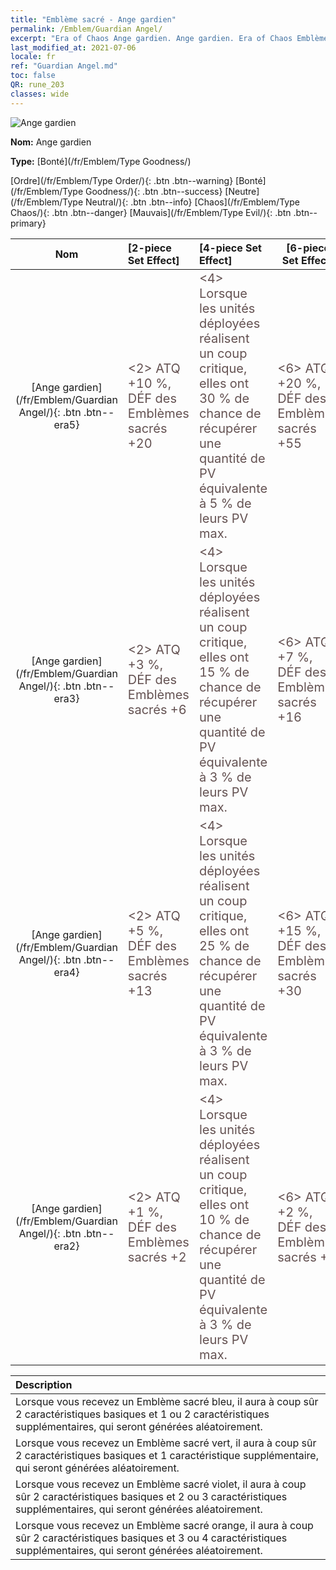 ```yaml
---
title: "Emblème sacré - Ange gardien"
permalink: /Emblem/Guardian Angel/
excerpt: "Era of Chaos Ange gardien. Ange gardien. Era of Chaos Emblème sacré Ange gardien. Era of Chaos Bonté Ange gardien"
last_modified_at: 2021-07-06
locale: fr
ref: "Guardian Angel.md"
toc: false
QR: rune_203
classes: wide
---
```


  ![Ange gardien](/images/r/rune_icon_203.png)

 **Nom:** Ange gardien

 **Type:** [Bonté](/fr/Emblem/Type Goodness/)

  [Ordre](/fr/Emblem/Type Order/){: .btn .btn--warning}   [Bonté](/fr/Emblem/Type Goodness/){: .btn .btn--success}   [Neutre](/fr/Emblem/Type Neutral/){: .btn .btn--info}   [Chaos](/fr/Emblem/Type Chaos/){: .btn .btn--danger}   [Mauvais](/fr/Emblem/Type Evil/){: .btn .btn--primary} 

  |  Nom    | [2-piece Set Effect] | [4-piece Set Effect] | [6-piece Set Effect]  | 
  |:-----------------------:|:-------------------|:-----------------|----------------| 
  | [Ange gardien](/fr/Emblem/Guardian Angel/){: .btn .btn--era5} | <span style="color: #645252;font-size:20px">&lt;2&gt; ATQ +10 %, DÉF des Emblèmes sacrés +20</span> | <span style="color: #645252;font-size:20px">&lt;4&gt; Lorsque les unités déployées réalisent un coup critique, elles ont 30 % de chance de récupérer une quantité de PV équivalente à 5 % de leurs PV max.</span> | <span style="color: #645252;font-size:20px">&lt;6&gt; ATQ +20 %, DÉF des Emblèmes sacrés +55</span> | 
  | [Ange gardien](/fr/Emblem/Guardian Angel/){: .btn .btn--era3} | <span style="color: #645252;font-size:20px">&lt;2&gt; ATQ +3 %, DÉF des Emblèmes sacrés +6</span> | <span style="color: #645252;font-size:20px">&lt;4&gt; Lorsque les unités déployées réalisent un coup critique, elles ont 15 % de chance de récupérer une quantité de PV équivalente à 3 % de leurs PV max.</span> | <span style="color: #645252;font-size:20px">&lt;6&gt; ATQ +7 %, DÉF des Emblèmes sacrés +16</span> | 
  | [Ange gardien](/fr/Emblem/Guardian Angel/){: .btn .btn--era4} | <span style="color: #645252;font-size:20px">&lt;2&gt; ATQ +5 %, DÉF des Emblèmes sacrés +13</span> | <span style="color: #645252;font-size:20px">&lt;4&gt; Lorsque les unités déployées réalisent un coup critique, elles ont 25 % de chance de récupérer une quantité de PV équivalente à 3 % de leurs PV max.</span> | <span style="color: #645252;font-size:20px">&lt;6&gt; ATQ +15 %, DÉF des Emblèmes sacrés +30</span> | 
  | [Ange gardien](/fr/Emblem/Guardian Angel/){: .btn .btn--era2} | <span style="color: #645252;font-size:20px">&lt;2&gt; ATQ +1 %, DÉF des Emblèmes sacrés +2</span> | <span style="color: #645252;font-size:20px">&lt;4&gt; Lorsque les unités déployées réalisent un coup critique, elles ont 10 % de chance de récupérer une quantité de PV équivalente à 3 % de leurs PV max.</span> | <span style="color: #645252;font-size:20px">&lt;6&gt; ATQ +2 %, DÉF des Emblèmes sacrés +6</span> | 

  |         Description            | 
  |:-------------------------------|
  | Lorsque vous recevez un Emblème sacré bleu, il aura à coup sûr 2 caractéristiques basiques et 1 ou 2 caractéristiques supplémentaires, qui seront générées aléatoirement. |
  | Lorsque vous recevez un Emblème sacré vert, il aura à coup sûr 2 caractéristiques basiques et 1 caractéristique supplémentaire, qui seront générées aléatoirement. |
  | Lorsque vous recevez un Emblème sacré violet, il aura à coup sûr 2 caractéristiques basiques et 2 ou 3 caractéristiques supplémentaires, qui seront générées aléatoirement. |
  | Lorsque vous recevez un Emblème sacré orange, il aura à coup sûr 2 caractéristiques basiques et 3 ou 4 caractéristiques supplémentaires, qui seront générées aléatoirement. |
